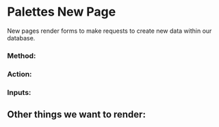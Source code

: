 # Palettes New Page

New pages render forms to make requests to create new data within our database.

### Method:
### Action:
### Inputs:

## Other things we want to render: